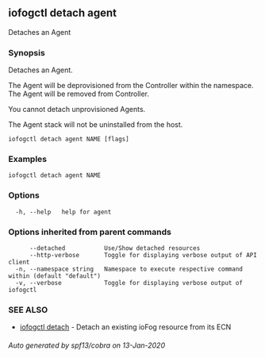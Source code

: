 ## iofogctl detach agent

Detaches an Agent

### Synopsis

Detaches an Agent.

The Agent will be deprovisioned from the Controller within the namespace.
The Agent will be removed from Controller.

You cannot detach unprovisioned Agents.

The Agent stack will not be uninstalled from the host.

```
iofogctl detach agent NAME [flags]
```

### Examples

```
iofogctl detach agent NAME
```

### Options

```
  -h, --help   help for agent
```

### Options inherited from parent commands

```
      --detached           Use/Show detached resources
      --http-verbose       Toggle for displaying verbose output of API client
  -n, --namespace string   Namespace to execute respective command within (default "default")
  -v, --verbose            Toggle for displaying verbose output of iofogctl
```

### SEE ALSO

* [iofogctl detach](iofogctl_detach.md)	 - Detach an existing ioFog resource from its ECN

###### Auto generated by spf13/cobra on 13-Jan-2020
